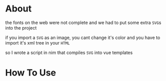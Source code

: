 # About
the fonts on the web were not complete and we had to put some extra `SVG`s into the project

if you import a `SVG` as an image, you cant change it's color and you have to import it's xml tree in your `HTML`

so I wrote a script in nim that compiles `SVG` into vue templates

# How To Use
